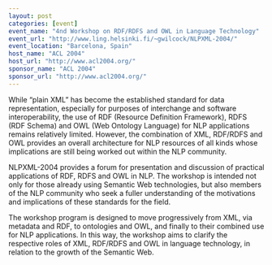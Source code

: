 ```yaml
---
layout: post
categories: [event]
event_name: "4nd Workshop on RDF/RDFS and OWL in Language Technology"
event_url: "http://www.ling.helsinki.fi/~gwilcock/NLPXML-2004/"
event_location: "Barcelona, Spain"
host_name: "ACL 2004"
host_url: "http://www.acl2004.org/"
sponsor_name: "ACL 2004"
sponsor_url: "http://www.acl2004.org/"
---
```

While “plain XML” has become the established standard for data representation, especially for purposes of interchange and software interoperability, the use of RDF (Resource Definition Framework), RDFS (RDF Schema) and OWL (Web Ontology Language) for NLP applications remains relatively limited. However, the combination of XML, RDF/RDFS and OWL provides an overall architecture for NLP resources of all kinds whose implications are still being worked out within the NLP community.

NLPXML-2004 provides a forum for presentation and discussion of practical applications of RDF, RDFS and OWL in NLP. The workshop is intended not only for those already using Semantic Web technologies, but also members of the NLP community who seek a fuller understanding of the
motivations and implications of these standards for the field.

The workshop program is designed to move progressively from XML, via metadata and RDF, to ontologies and OWL, and finally to their combined use for NLP applications. In this way, the workshop aims to clarify the respective roles of XML, RDF/RDFS and OWL in language technology, in relation
to the growth of the Semantic Web.